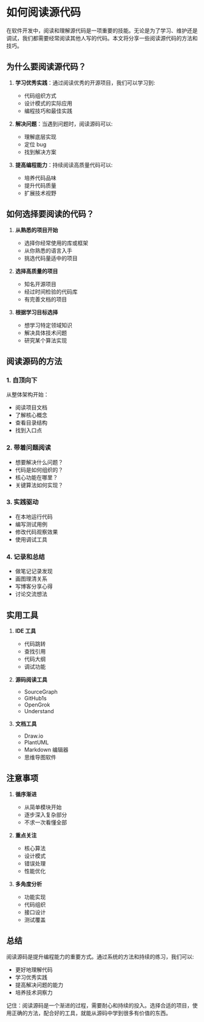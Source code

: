# 如何阅读源代码

在软件开发中，阅读和理解源代码是一项重要的技能。无论是为了学习、维护还是调试，我们都需要经常阅读其他人写的代码。本文将分享一些阅读源代码的方法和技巧。

## 为什么要阅读源代码？

1. **学习优秀实践**：通过阅读优秀的开源项目，我们可以学习到:
   - 代码组织方式
   - 设计模式的实际应用
   - 编程技巧和最佳实践
   
2. **解决问题**：当遇到问题时，阅读源码可以:
   - 理解底层实现
   - 定位 bug
   - 找到解决方案

3. **提高编程能力**：持续阅读高质量代码可以:
   - 培养代码品味
   - 提升代码质量
   - 扩展技术视野

## 如何选择要阅读的代码？

1. **从熟悉的项目开始**
   - 选择你经常使用的库或框架
   - 从你熟悉的语言入手
   - 挑选代码量适中的项目

2. **选择高质量的项目**
   - 知名开源项目
   - 经过时间检验的代码库
   - 有完善文档的项目

3. **根据学习目标选择**
   - 想学习特定领域知识
   - 解决具体技术问题
   - 研究某个算法实现

## 阅读源码的方法

### 1. 自顶向下

从整体架构开始：
- 阅读项目文档
- 了解核心概念
- 查看目录结构
- 找到入口点

### 2. 带着问题阅读

- 想要解决什么问题？
- 代码是如何组织的？
- 核心功能在哪里？
- 关键算法如何实现？

### 3. 实践驱动

- 在本地运行代码
- 编写测试用例
- 修改代码观察效果
- 使用调试工具

### 4. 记录和总结

- 做笔记记录发现
- 画图理清关系
- 写博客分享心得
- 讨论交流想法

## 实用工具

1. **IDE 工具**
   - 代码跳转
   - 查找引用
   - 代码大纲
   - 调试功能

2. **源码阅读工具**
   - SourceGraph
   - GitHub1s
   - OpenGrok
   - Understand

3. **文档工具**
   - Draw.io
   - PlantUML
   - Markdown 编辑器
   - 思维导图软件

## 注意事项

1. **循序渐进**
   - 从简单模块开始
   - 逐步深入复杂部分
   - 不求一次看懂全部

2. **重点关注**
   - 核心算法
   - 设计模式
   - 错误处理
   - 性能优化

3. **多角度分析**
   - 功能实现
   - 代码组织
   - 接口设计
   - 测试覆盖

## 总结

阅读源码是提升编程能力的重要方式。通过系统的方法和持续的练习，我们可以:
- 更好地理解代码
- 学习优秀实践
- 提高解决问题的能力
- 培养技术洞察力

记住：阅读源码是一个渐进的过程，需要耐心和持续的投入。选择合适的项目，使用正确的方法，配合好的工具，就能从源码中学到很多有价值的东西。